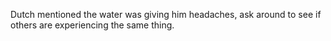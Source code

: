 Dutch mentioned the water was giving him headaches, ask around to see if others are experiencing the same thing.